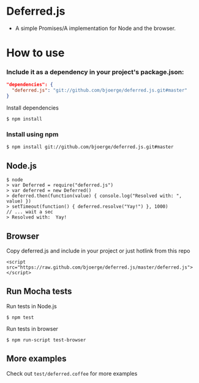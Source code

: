 # Deferred.js

- A simple Promises/A implementation for Node and the browser.

# How to use


### Include it as a dependency in your project's package.json:

```json
"dependencies": {
  "deferred.js": "git://github.com/bjoerge/deferred.js.git#master"
}
```

  Install dependencies

    $ npm install


### Install using npm

    $ npm install git://github.com/bjoerge/deferred.js.git#master


## Node.js

    $ node
    > var Deferred = require("deferred.js")
    > var deferred = new Deferred()
    > deferred.then(function(value) { console.log("Resolved with: ", value) })
    > setTimeout(function() { deferred.resolve("Yay!") }, 1000)
    // ... wait a sec
    > Resolved with:  Yay!

## Browser

Copy deferred.js and include in your project or just hotlink from this repo

    <script src="https://raw.github.com/bjoerge/deferred.js/master/deferred.js"></script>

## Run Mocha tests

  Run tests in Node.js

    $ npm test
    
  Run tests in browser

    $ npm run-script test-browser

## More examples
Check out `test/deferred.coffee` for more examples